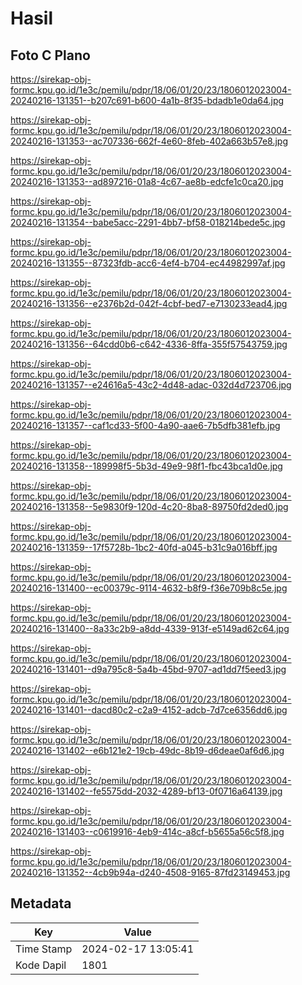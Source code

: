 # Hasil

## Foto C Plano

https://sirekap-obj-formc.kpu.go.id/1e3c/pemilu/pdpr/18/06/01/20/23/1806012023004-20240216-131351--b207c691-b600-4a1b-8f35-bdadb1e0da64.jpg

https://sirekap-obj-formc.kpu.go.id/1e3c/pemilu/pdpr/18/06/01/20/23/1806012023004-20240216-131353--ac707336-662f-4e60-8feb-402a663b57e8.jpg

https://sirekap-obj-formc.kpu.go.id/1e3c/pemilu/pdpr/18/06/01/20/23/1806012023004-20240216-131353--ad897216-01a8-4c67-ae8b-edcfe1c0ca20.jpg

https://sirekap-obj-formc.kpu.go.id/1e3c/pemilu/pdpr/18/06/01/20/23/1806012023004-20240216-131354--babe5acc-2291-4bb7-bf58-018214bede5c.jpg

https://sirekap-obj-formc.kpu.go.id/1e3c/pemilu/pdpr/18/06/01/20/23/1806012023004-20240216-131355--87323fdb-acc6-4ef4-b704-ec44982997af.jpg

https://sirekap-obj-formc.kpu.go.id/1e3c/pemilu/pdpr/18/06/01/20/23/1806012023004-20240216-131356--e2376b2d-042f-4cbf-bed7-e7130233ead4.jpg

https://sirekap-obj-formc.kpu.go.id/1e3c/pemilu/pdpr/18/06/01/20/23/1806012023004-20240216-131356--64cdd0b6-c642-4336-8ffa-355f57543759.jpg

https://sirekap-obj-formc.kpu.go.id/1e3c/pemilu/pdpr/18/06/01/20/23/1806012023004-20240216-131357--e24616a5-43c2-4d48-adac-032d4d723706.jpg

https://sirekap-obj-formc.kpu.go.id/1e3c/pemilu/pdpr/18/06/01/20/23/1806012023004-20240216-131357--caf1cd33-5f00-4a90-aae6-7b5dfb381efb.jpg

https://sirekap-obj-formc.kpu.go.id/1e3c/pemilu/pdpr/18/06/01/20/23/1806012023004-20240216-131358--189998f5-5b3d-49e9-98f1-fbc43bca1d0e.jpg

https://sirekap-obj-formc.kpu.go.id/1e3c/pemilu/pdpr/18/06/01/20/23/1806012023004-20240216-131358--5e9830f9-120d-4c20-8ba8-89750fd2ded0.jpg

https://sirekap-obj-formc.kpu.go.id/1e3c/pemilu/pdpr/18/06/01/20/23/1806012023004-20240216-131359--17f5728b-1bc2-40fd-a045-b31c9a016bff.jpg

https://sirekap-obj-formc.kpu.go.id/1e3c/pemilu/pdpr/18/06/01/20/23/1806012023004-20240216-131400--ec00379c-9114-4632-b8f9-f36e709b8c5e.jpg

https://sirekap-obj-formc.kpu.go.id/1e3c/pemilu/pdpr/18/06/01/20/23/1806012023004-20240216-131400--8a33c2b9-a8dd-4339-913f-e5149ad62c64.jpg

https://sirekap-obj-formc.kpu.go.id/1e3c/pemilu/pdpr/18/06/01/20/23/1806012023004-20240216-131401--d9a795c8-5a4b-45bd-9707-ad1dd7f5eed3.jpg

https://sirekap-obj-formc.kpu.go.id/1e3c/pemilu/pdpr/18/06/01/20/23/1806012023004-20240216-131401--dacd80c2-c2a9-4152-adcb-7d7ce6356dd6.jpg

https://sirekap-obj-formc.kpu.go.id/1e3c/pemilu/pdpr/18/06/01/20/23/1806012023004-20240216-131402--e6b121e2-19cb-49dc-8b19-d6deae0af6d6.jpg

https://sirekap-obj-formc.kpu.go.id/1e3c/pemilu/pdpr/18/06/01/20/23/1806012023004-20240216-131402--fe5575dd-2032-4289-bf13-0f0716a64139.jpg

https://sirekap-obj-formc.kpu.go.id/1e3c/pemilu/pdpr/18/06/01/20/23/1806012023004-20240216-131403--c0619916-4eb9-414c-a8cf-b5655a56c5f8.jpg

https://sirekap-obj-formc.kpu.go.id/1e3c/pemilu/pdpr/18/06/01/20/23/1806012023004-20240216-131352--4cb9b94a-d240-4508-9165-87fd23149453.jpg


## Metadata

| Key        | Value               |
| ---------- | ------------------- |
| Time Stamp | 2024-02-17 13:05:41 |
| Kode Dapil | 1801                |



